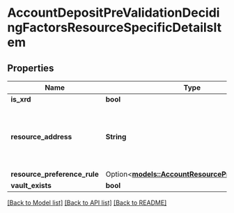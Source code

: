 # AccountDepositPreValidationDecidingFactorsResourceSpecificDetailsItem

## Properties

Name | Type | Description | Notes
------------ | ------------- | ------------- | -------------
**is_xrd** | **bool** |  | 
**resource_address** | **String** | Bech32m-encoded human readable version of the address. | 
**resource_preference_rule** | Option<[**models::AccountResourcePreferenceRule**](AccountResourcePreferenceRule.md)> |  | [optional]
**vault_exists** | **bool** |  | 

[[Back to Model list]](../README.md#documentation-for-models) [[Back to API list]](../README.md#documentation-for-api-endpoints) [[Back to README]](../README.md)


